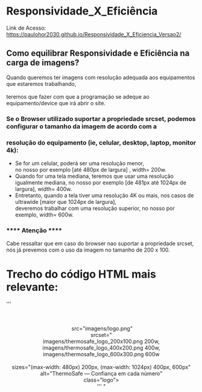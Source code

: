 # Responsividade_X_Eficiência

Link de Acesso: https://paulohor2030.github.io/Responsividade_X_Eficiencia_Versao2/


## Como equilibrar Responsividade e Eficiência na carga de imagens?<br>

  Quando queremos ter imagens com resolução adequada aos equipamentos que estaremos trabalhando,<br>   
teremos que fazer com que a programação se adeque ao equipamento/device que irá abrir o site.

###  Se o Browser utilizado suportar a propriedade srcset, podemos configurar o tamanho da imagem de acordo com a <br>
###  resolução do equipamento (ie, celular, desktop, laptop, monitor 4k):

* Se for um celular, poderá ser uma resolução menor,<br>
  no nosso por exemplo [até 480px de largura] , width= 200w.
* Quando for uma tela mediana, teremos que usar uma resolução<br>
  igualmente mediana, no nosso por exemplo [de 481px até 1024px de largura], width= 400w.
* Entretanto, quando a tela tiver uma resolução 4K ou mais, nos casos de ultrawide [maior que 1024px de largura], <br> 
  deveremos trabalhar com uma resolução superior, no nosso por exemplo, width= 600w.

### **** Atenção **** <br>
  Cabe ressaltar que em caso do browser nao suportar a propriedade srcset, <br>
nós já prevemos com o uso da imagem no tamanho de 200 x 100.
  
# Trecho do código HTML mais relevante: <br>
'''
<header class="header"> <br>
    <!-- Logo responsivo com srcset --><br>
    <img <br>
      src="imagens/logo.png" <br>
      srcset="<br>
        imagens/thermosafe_logo_200x100.png 200w,<br>
        imagens/thermosafe_logo_400x200.png 400w,<br>
        imagens/thermosafe_logo_600x300.png 600w<br>
      <br>
      sizes="(max-width: 480px) 200px, (max-width: 1024px) 400px, 600px"<br>
      alt="ThermoSafe — Confiança em cada número"<br>
      class="logo"><br>
  '''
"  </header>

